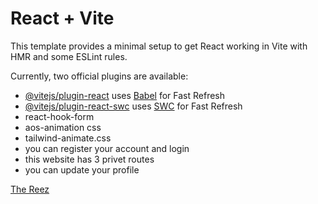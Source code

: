 # React + Vite

This template provides a minimal setup to get React working in Vite with HMR and some ESLint rules.

Currently, two official plugins are available:

- [@vitejs/plugin-react](https://github.com/vitejs/vite-plugin-react/blob/main/packages/plugin-react/README.md) uses [Babel](https://babeljs.io/) for Fast Refresh
- [@vitejs/plugin-react-swc](https://github.com/vitejs/vite-plugin-react-swc) uses [SWC](https://swc.rs/) for Fast Refresh
- react-hook-form
- aos-animation css
- tailwind-animate.css
- you can register your account and login
- this website has 3 privet routes
- you can update your profile


[The Reez](https://a9-real-estate-react-pro.vercel.app/)


